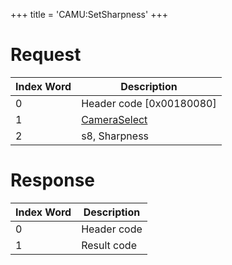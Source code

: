 +++
title = 'CAMU:SetSharpness'
+++

# Request

| Index Word | Description                                             |
|------------|---------------------------------------------------------|
| 0          | Header code \[0x00180080\]                              |
| 1          | [CameraSelect](Camera_Services#cameraselect "wikilink") |
| 2          | s8, Sharpness                                           |

# Response

| Index Word | Description |
|------------|-------------|
| 0          | Header code |
| 1          | Result code |
